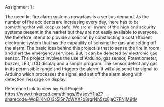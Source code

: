 Assignment 1 :

The need for fire alarm systems nowadays is a serious demand. As the number of fire accidents are increasing every day, there has to be something that will keep us safe. We are all aware of the high end security systems present in the market but they are not easily available to everyone. We therefore intend to provide a solution by constructing a cost efficient electronic system that has the capability of sensing the gas and setting off the alarm. The basic idea behind this project is that to sense the fire in room and alert the emergency services. But, it can be detected by electronic gas sensor. The project involves the use of Arduino, gas sensor, Potentiometer, buzzer, LED, LCD display and a simple program. The sensor detect any gas in its permissible range and triggers the alarm. It will also send the signal to Arduino which processes the signal and set off the alarm along with detection message on display.

Reference Link to view my Full Project: https://www.tinkercad.com/things/j5wsovY1IaZ?sharecode=WqEliKNO13p5i5n7oWXXFb3rgrNn5zxBjaC7FNjM9tM
